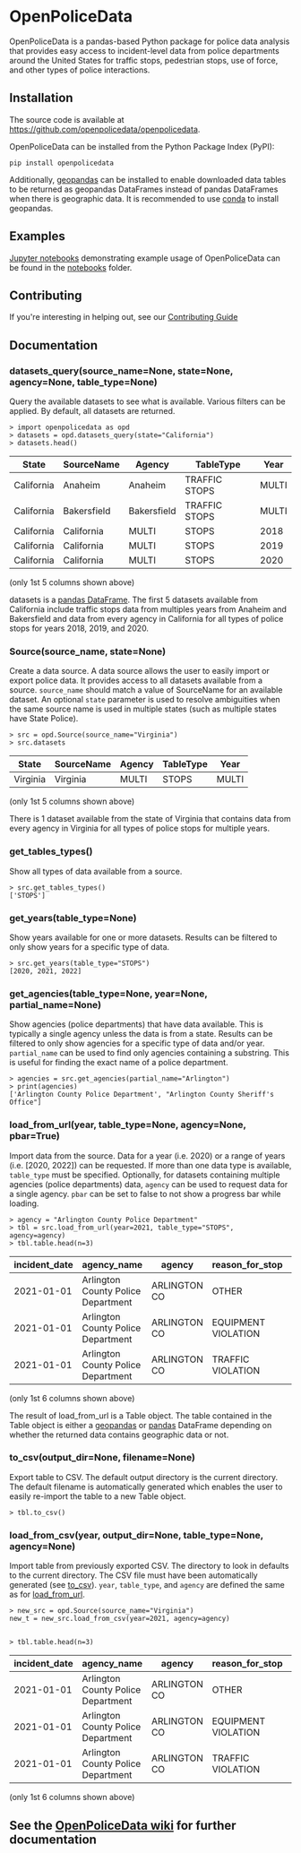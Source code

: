 # OpenPoliceData
OpenPoliceData is a pandas-based Python package for police data analysis that provides easy access to incident-level data from police departments around the United States for traffic stops, pedestrian stops, use of force, and other types of police interactions.

## Installation
The source code is available at https://github.com/openpolicedata/openpolicedata.

OpenPoliceData can be installed from the Python Package Index (PyPI):
```
pip install openpolicedata
``` 

Additionally, [geopandas](https://geopandas.org/en/stable/getting_started/install.html) can be installed to enable downloaded data tables to be returned as geopandas DataFrames instead of pandas DataFrames when there is geographic data. It is recommended to use [conda](https://docs.conda.io/en/latest/) to install geopandas.

## Examples
[Jupyter notebooks](https://jupyter.org/) demonstrating example usage of OpenPoliceData can be found in the [notebooks](https://github.com/openpolicedata/openpolicedata/tree/main/notebooks) folder.

## Contributing
If you're interesting in helping out, see our [Contributing Guide](https://github.com/openpolicedata/openpolicedata/blob/main/CONTRIBUTING.MD)

## Documentation
### datasets_query(source_name=None, state=None, agency=None, table_type=None)
Query the available datasets to see what is available. Various filters can be applied. By default, all datasets are returned.
```
> import openpolicedata as opd
> datasets = opd.datasets_query(state="California")
> datasets.head()
```
| **State**  | **SourceName** | **Agency** | **TableType** | **Year** |
|------------|----------------|------------------|---------------|----------|
| California | Anaheim        | Anaheim          | TRAFFIC STOPS | MULTI    |
| California | Bakersfield    | Bakersfield      | TRAFFIC STOPS | MULTI    |
| California | California     | MULTI            | STOPS         | 2018     |
| California | California     | MULTI            | STOPS         | 2019     |
| California | California     | MULTI            | STOPS         | 2020     |

(only 1st 5 columns shown above)

datasets is a [pandas DataFrame](https://pandas.pydata.org/pandas-docs/stable/reference/api/pandas.DataFrame.html). The first 5 datasets available from California include traffic stops data from multiples years from Anaheim and Bakersfield and data from every agency in California for all types of police stops for years 2018, 2019, and 2020.

### Source(source_name, state=None)
Create a data source. A data source allows the user to easily import or export police data. It provides access to all datasets available from a source. `source_name` should match a value of SourceName for an available dataset. An optional `state` parameter is used to resolve ambiguities when the same source name is used in multiple states (such as multiple states have State Police).
```
> src = opd.Source(source_name="Virginia")
> src.datasets
```
| **State**  | **SourceName** | **Agency** | **TableType** | **Year** |
|------------|----------------|------------------|---------------|----------|
| Virginia   | Virginia       | MULTI            | STOPS         | MULTI    |

(only 1st 5 columns shown above)

There is 1 dataset available from the state of Virginia that contains data from every agency in Virginia for all types of police stops for multiple years.

### get_tables_types()
Show all types of data available from a source.
```
> src.get_tables_types()
['STOPS']
```

### get_years(table_type=None)
Show years available for one or more datasets. Results can be filtered to only show years for a specific type of data.
```
> src.get_years(table_type="STOPS")
[2020, 2021, 2022]
```

### get_agencies(table_type=None, year=None, partial_name=None)
Show agencies (police departments) that have data available. This is typically a single agency unless the data is from a state. Results can be filtered to only show agencies for a specific type of data and/or year. `partial_name` can be used to find only agencies containing a substring. This is useful for finding the exact name of a police department.
```
> agencies = src.get_agencies(partial_name="Arlington")
> print(agencies)
['Arlington County Police Department', "Arlington County Sheriff's Office"]
```
### load_from_url(year, table_type=None, agency=None, pbar=True)
Import data from the source. Data for a year (i.e. 2020) or a range of years (i.e. [2020, 2022]) can be requested. If more than one data type is available, `table_type` must be specified. Optionally, for datasets containing multiple agencies (police departments) data, `agency` can be used to request data for a single agency. `pbar` can be set to false to not show a progress bar while loading.
```
> agency = "Arlington County Police Department"
> tbl = src.load_from_url(year=2021, table_type="STOPS", agency=agency)
> tbl.table.head(n=3)
```

| **incident_date**  | **agency_name** | **agency** | **reason_for_stop** | **race** | **ethnicity** |
|------------|----------------|------------------|---------------|----------|----------|
| 2021-01-01 | Arlington County Police Department        | ARLINGTON CO          | OTHER | WHITE    | HISPANIC    |
| 2021-01-01 | Arlington County Police Department    | ARLINGTON CO      | EQUIPMENT VIOLATION | WHITE    | NON-HISPANIC    |
| 2021-01-01 | Arlington County Police Department    | ARLINGTON CO      | TRAFFIC VIOLATION | BLACK OR AFRICAN AMERICAN    | NON-HISPANIC    |

(only 1st 6 columns shown above)

The result of load_from_url is a Table object. The table contained in the Table object is either a [geopandas](https://geopandas.org/en/stable/docs/reference/api/geopandas.GeoDataFrame.html) or [pandas](https://pandas.pydata.org/pandas-docs/stable/reference/api/pandas.DataFrame.html) DataFrame depending on whether the returned data contains geographic data or not.

### to_csv(output_dir=None, filename=None)
Export table to CSV. The default output directory is the current directory. The default filename is automatically generated which enables the user to easily re-import the table to a new Table object.
```
> tbl.to_csv()
```
### load_from_csv(year, output_dir=None, table_type=None, agency=None)
Import table from previously exported CSV. The directory to look in defaults to the current directory. The CSV file must have been automatically generated (see [to_csv](#tocsvoutputdirnone-filenamenone)). `year`, `table_type`, and `agency` are defined the same as for [load_from_url](#loadfromurlyear-tabletypenone-agencyfilternone).
```
> new_src = opd.Source(source_name="Virginia")
new_t = new_src.load_from_csv(year=2021, agency=agency)


> tbl.table.head(n=3)
```

| **incident_date**  | **agency_name** | **agency** | **reason_for_stop** | **race** | **ethnicity** |
|------------|----------------|------------------|---------------|----------|----------|
| 2021-01-01 | Arlington County Police Department        | ARLINGTON CO          | OTHER | WHITE    | HISPANIC    |
| 2021-01-01 | Arlington County Police Department    | ARLINGTON CO      | EQUIPMENT VIOLATION | WHITE    | NON-HISPANIC    |
| 2021-01-01 | Arlington County Police Department    | ARLINGTON CO      | TRAFFIC VIOLATION | BLACK OR AFRICAN AMERICAN    | NON-HISPANIC    |

(only 1st 6 columns shown above)


## See the [OpenPoliceData wiki](https://github.com/openpolicedata/openpolicedata/wiki) for further documentation
